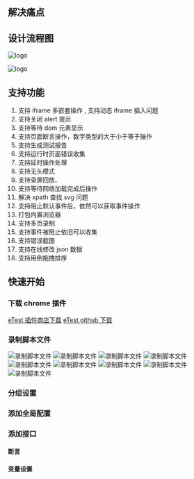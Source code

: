 ## 解决痛点

## 设计流程图

![logo](../../img/chrome.png)

![logo](../../img/etetest.png)

## 支持功能

1. 支持 iframe 多嵌套操作 , 支持动态 iframe 插入问题
2. 支持关闭 alert 提示
3. 支持等待 dom 元素显示
4. 支持页面断言操作，数字类型的大于小于等于操作
5. 支持生成测试报告
6. 支持运行时页面错误收集
7. 支持延时操作处理
8. 支持无头模式
9. 支持录屏回放、
10. 支持等待网络加载完成后操作
11. 解决 xpath 查找 svg 问题
12. 支持阻止默认事件后，依然可以获取事件操作
13. 打包内置浏览器
14. 支持多页录制
15. 支持事件被阻止依旧可以收集
16. 支持错误截图
17. 支持在线修改 json 数据
18. 支持用例拖拽排序

## 快速开始

### 下载 chrome 插件

[eTest 插件商店下载](https://chrome.google.com/webstore/detail/etest/nkjmdclbdiljcaeepkclamgboojhdnhi?hl=zh-CN)
[eTest github 下载](https://github.com/onepiece-smile/docs/releases)

### 录制脚本文件

![录制脚本文件](../../img/ete/ete01.jpeg)
![录制脚本文件](../../img/ete/ete02.jpeg)
![录制脚本文件](../../img/ete/ete03.jpeg)
![录制脚本文件](../../img/ete/ete04.jpeg)
![录制脚本文件](../../img/ete/ete05.jpeg)
![录制脚本文件](../../img/ete/ete06.jpeg)
![录制脚本文件](../../img/ete/ete07.jpeg)
![录制脚本文件](../../img/ete/ete08.jpeg)
![录制脚本文件](../../img/ete/ete09.jpeg)

### 分组设置

### 添加全局配置

### 添加接口

#### 断言

#### 变量设置

